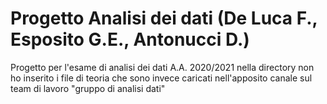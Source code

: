 # Progetto Analisi dei dati (De Luca F., Esposito G.E., Antonucci D.)
Progetto per l'esame di analisi dei dati A.A. 2020/2021
nella directory non ho inserito i file di teoria che sono invece caricati nell'apposito canale sul team di lavoro "gruppo di analisi dati"

